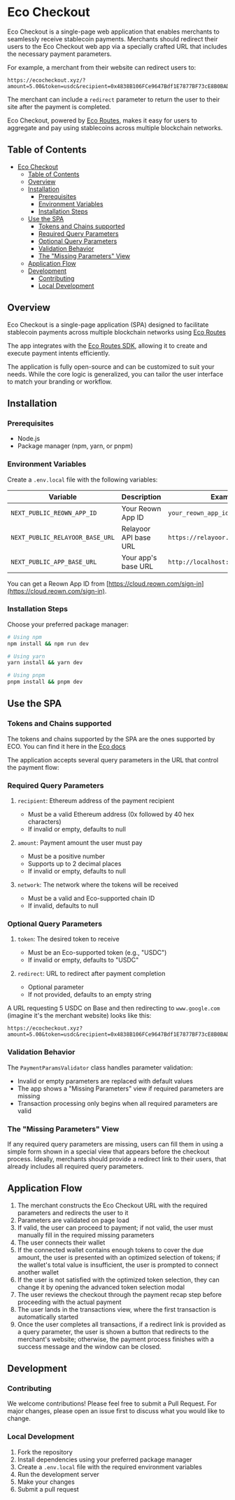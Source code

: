 # Eco Checkout 

Eco Checkout is a single-page web application that enables merchants to seamlessly receive stablecoin payments. Merchants should redirect their users to the Eco Checkout web app via a specially crafted URL that includes the necessary payment parameters.

For example, a merchant from their website can redirect users to:

```url
https://ecocheckout.xyz/?amount=5.00&token=usdc&recipient=0x4838B106FCe9647Bdf1E7877BF73cE8B0BAD5f97&network=8453&redirect=www.google.com
```

The merchant can include a `redirect` parameter to return the user to their site after the payment is completed.

Eco Checkout, powered by [Eco Routes](https://eco.com/docs/routes/overview), makes it easy for users to aggregate and pay using stablecoins across multiple blockchain networks.

## Table of Contents

- [Eco Checkout](#eco-checkout)
  - [Table of Contents](#table-of-contents)
  - [Overview](#overview)
  - [Installation](#installation)
    - [Prerequisites](#prerequisites)
    - [Environment Variables](#environment-variables)
    - [Installation Steps](#installation-steps)
  - [Use the SPA](#use-the-spa)
    - [Tokens and Chains supported](#tokens-and-chains-supported)
    - [Required Query Parameters](#required-query-parameters)
    - [Optional Query Parameters](#optional-query-parameters)
    - [Validation Behavior](#validation-behavior)
    - [The "Missing Parameters" View](#the-missing-parameters-view)
  - [Application Flow](#application-flow)
  - [Development](#development)
    - [Contributing](#contributing)
    - [Local Development](#local-development)

## Overview

Eco Checkout is a single-page application (SPA) designed to facilitate stablecoin payments across multiple blockchain networks using [Eco Routes](https://eco.com/docs/routes/overview)

The app integrates with the [Eco Routes SDK](https://eco.com/docs/routes/quickstart), allowing it to create and execute payment intents efficiently.

The application is fully open-source and can be customized to suit your needs. While the core logic is generalized, you can tailor the user interface to match your branding or workflow.

## Installation

### Prerequisites

- Node.js
- Package manager (npm, yarn, or pnpm)

### Environment Variables

Create a `.env.local` file with the following variables:

| Variable                        | Description           | Example                            |
| ------------------------------- | --------------------- | ---------------------------------- |
| `NEXT_PUBLIC_REOWN_APP_ID`      | Your Reown App ID     | `your_reown_app_id`                |
| `NEXT_PUBLIC_RELAYOOR_BASE_URL` | Relayoor API base URL | `https://relayoor.beam.eco/api/v1` |
| `NEXT_PUBLIC_APP_BASE_URL`      | Your app's base URL   | `http://localhost:3000`            |

You can get a Reown App ID from [https://cloud.reown.com/sign-in](https://cloud.reown.com/sign-in).

### Installation Steps

Choose your preferred package manager:

```bash
# Using npm
npm install && npm run dev

# Using yarn
yarn install && yarn dev

# Using pnpm
pnpm install && pnpm dev
```

## Use the SPA

### Tokens and Chains supported

The tokens and chains supported by the SPA are the ones supported by ECO. You can find it here in the [Eco docs](https://eco.com/docs/routes/chain-support)

The application accepts several query parameters in the URL that control the payment flow:

### Required Query Parameters

1. `recipient`: Ethereum address of the payment recipient

   - Must be a valid Ethereum address (0x followed by 40 hex characters)
   - If invalid or empty, defaults to null

2. `amount`: Payment amount the user must pay

   - Must be a positive number
   - Supports up to 2 decimal places
   - If invalid or empty, defaults to null

3. `network`: The network where the tokens will be received

   - Must be a valid and Eco-supported chain ID
   - If invalid, defaults to null

### Optional Query Parameters

1. `token`: The desired token to receive

   - Must be an Eco-supported token (e.g., "USDC")
   - If invalid or empty, defaults to "USDC"

2. `redirect`: URL to redirect after payment completion
   - Optional parameter
   - If not provided, defaults to an empty string

A URL requesting 5 USDC on Base and then redirecting to `www.google.com` (imagine it's the merchant website) looks like this:

```url
https://ecocheckout.xyz?amount=5.00&token=usdc&recipient=0x4838B106FCe9647Bdf1E7877BF73cE8B0BAD5f97&network=8453&redirect=www.google.com
```

### Validation Behavior

The `PaymentParamsValidator` class handles parameter validation:

- Invalid or empty parameters are replaced with default values
- The app shows a "Missing Parameters" view if required parameters are missing
- Transaction processing only begins when all required parameters are valid

### The "Missing Parameters" View

If any required query parameters are missing, users can fill them in using a simple form shown in a special view that appears before the checkout process. Ideally, merchants should provide a redirect link to their users, that already includes all required query parameters.

## Application Flow

1. The merchant constructs the Eco Checkout URL with the required parameters and redirects the user to it
2. Parameters are validated on page load
3. If valid, the user can proceed to payment; if not valid, the user must manually fill in the required missing parameters
4. The user connects their wallet
5. If the connected wallet contains enough tokens to cover the due amount, the user is presented with an optimized selection of tokens; if the wallet's total value is insufficient, the user is prompted to connect another wallet
6. If the user is not satisfied with the optimized token selection, they can change it by opening the advanced token selection modal
7. The user reviews the checkout through the payment recap step before proceeding with the actual payment
8. The user lands in the transactions view, where the first transaction is automatically started
9. Once the user completes all transactions, if a redirect link is provided as a query parameter, the user is shown a button that redirects to the merchant's website; otherwise, the payment process finishes with a success message and the window can be closed.

## Development

### Contributing

We welcome contributions! Please feel free to submit a Pull Request. For major changes, please open an issue first to discuss what you would like to change.

### Local Development

1. Fork the repository
2. Install dependencies using your preferred package manager
3. Create a `.env.local` file with the required environment variables
4. Run the development server
5. Make your changes
6. Submit a pull request
